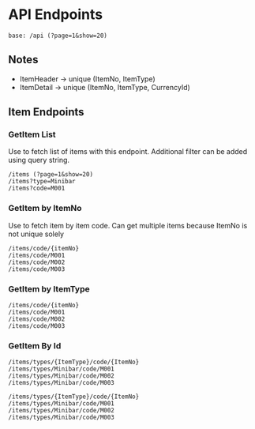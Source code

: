 # API Endpoints

    base: /api (?page=1&show=20)

## Notes

- ItemHeader -> unique (ItemNo, ItemType)
- ItemDetail -> unique (ItemNo, ItemType, CurrencyId)

## Item Endpoints

### GetItem List

Use to fetch list of items with this endpoint. Additional filter can be added using query string.

    /items (?page=1&show=20)
    /items?type=Minibar
    /items?code=M001

### GetItem by ItemNo

Use to fetch item by item code. Can get multiple items because ItemNo is not unique solely

    /items/code/{itemNo}
    /items/code/M001
    /items/code/M002
    /items/code/M003

### GetItem by ItemType

    /items/code/{itemNo}
    /items/code/M001
    /items/code/M002
    /items/code/M003

### GetItem By Id

    /items/types/{ItemType}/code/{ItemNo}
    /items/types/Minibar/code/M001
    /items/types/Minibar/code/M002
    /items/types/Minibar/code/M003

    /items/types/{ItemType}/code/{ItemNo}
    /items/types/Minibar/code/M001
    /items/types/Minibar/code/M002
    /items/types/Minibar/code/M003
